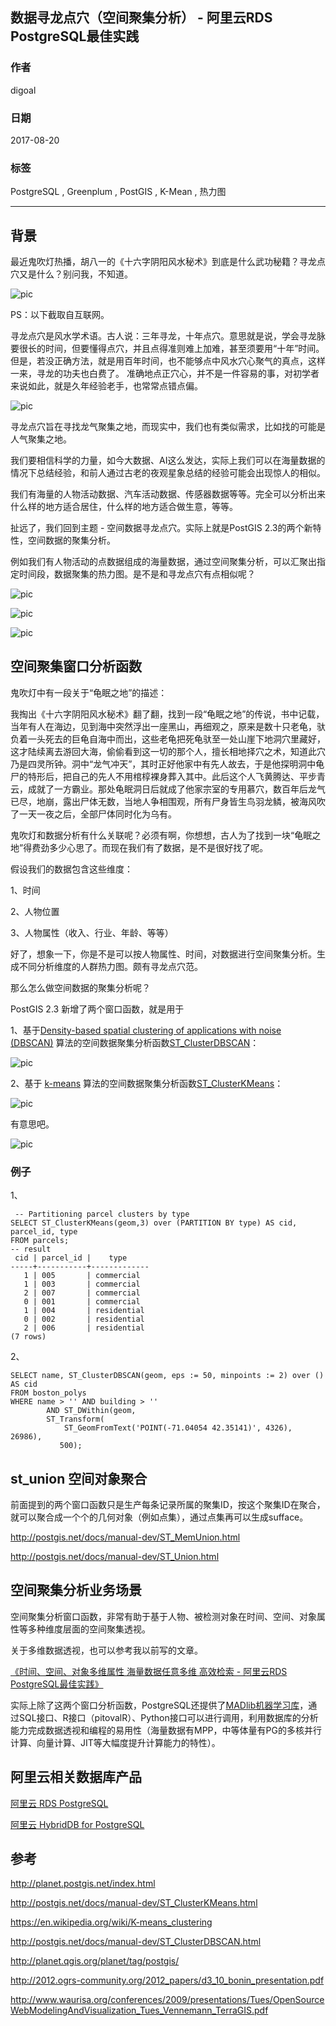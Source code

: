 ## 数据寻龙点穴（空间聚集分析） - 阿里云RDS PostgreSQL最佳实践      
            
### 作者        
digoal        
        
### 日期         
2017-08-20        
          
### 标签        
PostgreSQL , Greenplum , PostGIS , K-Mean , 热力图      
                    
----                    
                     
## 背景    
最近鬼吹灯热播，胡八一的《十六字阴阳风水秘术》到底是什么武功秘籍？寻龙点穴又是什么？别问我，不知道。  
  
![pic](20170820_02_pic_005.jpg)  
  
PS：以下截取自互联网。   
  
寻龙点穴是风水学术语。古人说：三年寻龙，十年点穴。意思就是说，学会寻龙脉要很长的时间，但要懂得点穴，并且点得准则难上加难，甚至须要用“十年”时间。 但是，若没正确方法，就是用百年时间，也不能够点中风水穴心聚气的真点，这样一来，寻龙的功夫也白费了。 准确地点正穴心，并不是一件容易的事，对初学者来说如此，就是久年经验老手，也常常点错点偏。   
  
![pic](20170820_02_pic_001.jpg)  
   
寻龙点穴旨在寻找龙气聚集之地，而现实中，我们也有类似需求，比如找的可能是人气聚集之地。     
  
我们要相信科学的力量，如今大数据、AI这么发达，实际上我们可以在海量数据的情况下总结经验，和前人通过古老的夜观星象总结的经验可能会出现惊人的相似。  
  
我们有海量的人物活动数据、汽车活动数据、传感器数据等等。完全可以分析出来什么样的地方适合居住，什么样的地方适合做生意，等等。  
  
扯远了，我们回到主题 - 空间数据寻龙点穴。实际上就是PostGIS 2.3的两个新特性，空间数据的聚集分析。  
  
例如我们有人物活动的点数据组成的海量数据，通过空间聚集分析，可以汇聚出指定时间段，数据聚集的热力图。是不是和寻龙点穴有点相似呢？  
  
![pic](20170820_02_pic_002.jpg)  
  
![pic](20170820_02_pic_003.jpg)  
  
![pic](20170820_02_pic_004.jpg)  
  
## 空间聚集窗口分析函数  
鬼吹灯中有一段关于“龟眠之地”的描述：  
  
我掏出《十六字阴阳风水秘术》翻了翻，找到一段“龟眠之地”的传说，书中记载，当年有人在海边，见到海中突然浮出一座黑山，再细观之，原来是数十只老龟，驮负着一头死去的巨龟自海中而出，这些老龟把死龟驮至一处山崖下地洞穴里藏好，这才陆续离去游回大海，偷偷看到这一切的那个人，擅长相地择穴之术，知道此穴乃是四灵所钟。洞中“龙气冲天”，其时正好他家中有先人故去，于是他探明洞中龟尸的特形后，把自己的先人不用棺椁裸身葬入其中。此后这个人飞黄腾达、平步青云，成就了一方霸业。那处龟眠洞日后就成了他家宗室的专用慕穴，数百年后龙气已尽，地崩，露出尸体无数，当地人争相围观，所有尸身皆生鸟羽龙鳞，被海风吹了一天一夜之后，全部尸体同时化为乌有。  
  
鬼吹灯和数据分析有什么关联呢？必须有啊，你想想，古人为了找到一块“龟眠之地”得费劲多少心思了。而现在我们有了数据，是不是很好找了呢。  
  
假设我们的数据包含这些维度：  
  
1、时间  
  
2、人物位置  
  
3、人物属性（收入、行业、年龄、等等）  
  
好了，想象一下，你是不是可以按人物属性、时间，对数据进行空间聚集分析。生成不同分析维度的人群热力图。颇有寻龙点穴范。  
  
那么怎么做空间数据的聚集分析呢？  
  
PostGIS 2.3 新增了两个窗口函数，就是用于     
  
1、基于[Density-based spatial clustering of applications with noise (DBSCAN)](https://en.wikipedia.org/wiki/DBSCAN) 算法的空间数据聚集分析函数[ST_ClusterDBSCAN](http://postgis.net/docs/manual-dev/ST_ClusterDBSCAN.html)：  
  
![pic](20170820_02_pic_006.jpg)  
  
2、基于 [k-means](https://en.wikipedia.org/wiki/K-means_clustering) 算法的空间数据聚集分析函数[ST_ClusterKMeans](http://postgis.net/docs/manual-dev/ST_ClusterKMeans.html)：  
  
![pic](20170820_02_pic_007.jpg)  
  
有意思吧。  
  
![pic](20170820_02_pic_008.png)  
  
### 例子  
1、  
  
```  
 -- Partitioning parcel clusters by type  
SELECT ST_ClusterKMeans(geom,3) over (PARTITION BY type) AS cid, parcel_id, type  
FROM parcels;  
-- result  
 cid | parcel_id |    type  
-----+-----------+-------------  
   1 | 005       | commercial  
   1 | 003       | commercial  
   2 | 007       | commercial  
   0 | 001       | commercial  
   1 | 004       | residential  
   0 | 002       | residential  
   2 | 006       | residential  
(7 rows)  
```  
  
2、  
  
```  
SELECT name, ST_ClusterDBSCAN(geom, eps := 50, minpoints := 2) over () AS cid  
FROM boston_polys  
WHERE name > '' AND building > ''  
        AND ST_DWithin(geom,  
        ST_Transform(  
            ST_GeomFromText('POINT(-71.04054 42.35141)', 4326), 26986),  
           500);  
```  
  
## st_union 空间对象聚合  
前面提到的两个窗口函数只是生产每条记录所属的聚集ID，按这个聚集ID在聚合，就可以聚合成一个个的几何对象（例如点集），通过点集再可以生成sufface。  
  
http://postgis.net/docs/manual-dev/ST_MemUnion.html  
  
http://postgis.net/docs/manual-dev/ST_Union.html  
  
## 空间聚集分析业务场景  
空间聚集分析窗口函数，非常有助于基于人物、被检测对象在时间、空间、对象属性等多种维度层面的空间聚集透视。  
  
关于多维数据透视，也可以参考我以前写的文章。  
  
[《时间、空间、对象多维属性 海量数据任意多维 高效检索 - 阿里云RDS PostgreSQL最佳实践》](../201707/20170722_01.md)    
  
实际上除了这两个窗口分析函数，PostgreSQL还提供了[MADlib机器学习库](http://madlib.incubator.apache.org/index.html)，通过SQL接口、R接口（pitovalR）、Python接口可以进行调用，利用数据库的分析能力完成数据透视和编程的易用性（海量数据有MPP，中等体量有PG的多核并行计算、向量计算、JIT等大幅度提升计算能力的特性）。    
  
## 阿里云相关数据库产品    
[阿里云 RDS PostgreSQL](https://www.aliyun.com/product/rds/postgresql)            
          
[阿里云 HybridDB for PostgreSQL](https://www.aliyun.com/product/gpdb)            
    
## 参考  
http://planet.postgis.net/index.html  
  
http://postgis.net/docs/manual-dev/ST_ClusterKMeans.html  
  
https://en.wikipedia.org/wiki/K-means_clustering  
  
http://postgis.net/docs/manual-dev/ST_ClusterDBSCAN.html  
    
http://planet.qgis.org/planet/tag/postgis/   
  
http://2012.ogrs-community.org/2012_papers/d3_10_bonin_presentation.pdf   
  
http://www.waurisa.org/conferences/2009/presentations/Tues/OpenSourceWebModelingAndVisualization_Tues_Vennemann_TerraGIS.pdf   
   
